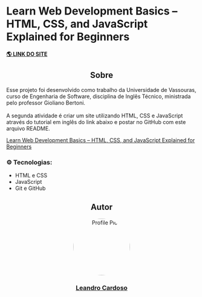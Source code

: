 # Learn Web Development Basics – HTML, CSS, and JavaScript Explained for Beginners

**<a href="https://leandro-cardoso.github.io/STUDY-Vassouras-Ingles-tecnico-HTML-CSS-JavaScript/" target="_blank">
    🌎 LINK DO SITE
</a>**

<div align="center">
    <h2>Sobre</h2>
</div>

Esse projeto foi desenvolvido como trabalho da Universidade de Vassouras, curso de Engenharia de Software, disciplina de Inglês Técnico, ministrada pelo professor Gioliano Bertoni.<br><br>
A segunda atividade é criar um site utilizando HTML, CSS e JavaScript através do tutorial em inglês do link abaixo e postar no GitHub com este arquivo README.

<p>
    <a href="https://www.freecodecamp.org/news/html-css-and-javascript-explained-for-beginners/" target="_blank">
        Learn Web Development Basics – HTML, CSS, and JavaScript Explained for Beginners
    </a>
</p>

### ⚙️ Tecnologias:
* HTML e CSS
* JavaScript
* Git e GitHub

<div align="center">
    <h2>Autor</h2>
    <a href="https://github.com/Leandro-Cardoso" target="_blank">
        <img src="https://avatars.githubusercontent.com/u/41876952?v=4" alt="Profile Pic" width="150" style="border-radius: 50%"/>
        <h3>Leandro Cardoso</h3>
    </a>
</div>
